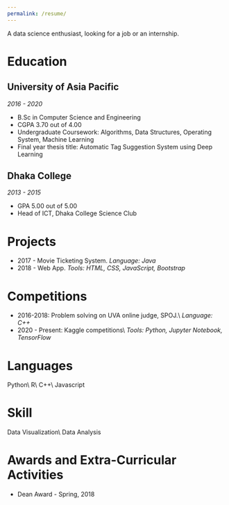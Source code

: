 ```yaml
---
permalink: /resume/
---
```

A data science enthusiast, looking for a job or an internship.
# Education 
##  University of Asia Pacific
*2016 - 2020*
* B.Sc in Computer Science and Engineering
* CGPA 3.70 out of 4.00
* Undergraduate Coursework: Algorithms, Data Structures, Operating System, Machine Learning
* Final year thesis title: Automatic Tag Suggestion System using Deep Learning
## Dhaka College
*2013 - 2015*
* GPA 5.00 out of 5.00
* Head of ICT, Dhaka College Science Club

# Projects
* 2017 - Movie Ticketing System. *Language: Java*
* 2018 - Web App. *Tools: HTML, CSS, JavaScript, Bootstrap*

# Competitions
* 2016-2018: Problem solving on UVA online judge, SPOJ.\\
  *Language: C++*
* 2020 - Present: Kaggle competitions\\
  *Tools: Python, Jupyter Notebook, TensorFlow*

# Languages
Python\\
R\\
C++\\
Javascript

# Skill
Data Visualization\\
Data Analysis
# Awards and Extra-Curricular Activities
* Dean Award - Spring, 2018
  

